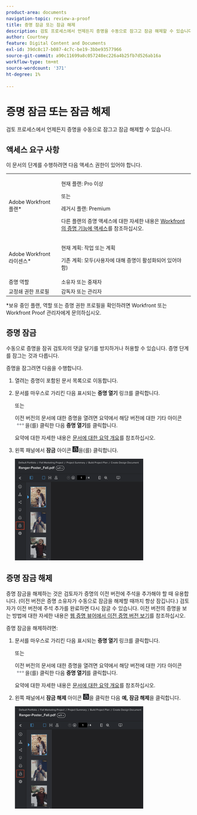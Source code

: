 ```yaml
---
product-area: documents
navigation-topic: review-a-proof
title: 증명 잠금 또는 잠금 해제
description: 검토 프로세스에서 언제든지 증명을 수동으로 잠그고 잠금 해제할 수 있습니다.
author: Courtney
feature: Digital Content and Documents
exl-id: 39dc8c17-b087-4c7c-be19-3bbe93577966
source-git-commit: a90c11699a8c057248ec226a4b25fb7d526ab16a
workflow-type: tm+mt
source-wordcount: '371'
ht-degree: 1%

---
```


# 증명 잠금 또는 잠금 해제

검토 프로세스에서 언제든지 증명을 수동으로 잠그고 잠금 해제할 수 있습니다.

## 액세스 요구 사항

이 문서의 단계를 수행하려면 다음 액세스 권한이 있어야 합니다.

<table style="table-layout:auto"> 
 <col> 
 <col> 
 <tbody> 
  <tr> 
   <td role="rowheader">Adobe Workfront 플랜*</td> 
   <td> <p>현재 플랜: Pro 이상</p> <p>또는</p> <p>레거시 플랜: Premium</p> <p>다른 플랜의 증명 액세스에 대한 자세한 내용은 <a href="/help/quicksilver/administration-and-setup/manage-workfront/configure-proofing/access-to-proofing-functionality.md" class="MCXref xref">Workfront의 증명 기능에 액세스</a>를 참조하십시오.</p> </td> 
  </tr> 
  <tr> 
   <td role="rowheader">Adobe Workfront 라이센스*</td> 
   <td> <p>현재 계획: 작업 또는 계획</p> <p>기존 계획: 모두(사용자에 대해 증명이 활성화되어 있어야 함)</p> </td> 
  </tr> 
  <tr> 
   <td role="rowheader">증명 역할</td> 
   <td>소유자 또는 중재자</td> 
  </tr> 
  <tr> 
   <td role="rowheader">교정쇄 권한 프로필 </td> 
   <td>감독자 또는 관리자</td> 
  </tr> 
 </tbody> 
</table>

&#42;보유 중인 플랜, 역할 또는 증명 권한 프로필을 확인하려면 Workfront 또는 Workfront Proof 관리자에게 문의하십시오.

## 증명 잠금

수동으로 증명을 잠궈 검토자의 댓글 달기를 방지하거나 허용할 수 있습니다. 증명 단계를 잠그는 것과 다릅니다.

증명을 잠그려면 다음을 수행합니다.

1. 열려는 증명이 포함된 문서 목록으로 이동합니다.
1. 문서를 마우스로 가리킨 다음 표시되는 **증명 열기** 링크를 클릭합니다.

   또는

   이전 버전의 문서에 대한 증명을 열려면 요약에서 해당 버전에 대한 기타 아이콘 ![](assets/more-icon.png)을(를) 클릭한 다음 **증명 열기**&#x200B;를 클릭합니다.

   요약에 대한 자세한 내용은 [문서에 대한 요약 개요](../../../../documents/managing-documents/summary-for-documents.md)를 참조하십시오.

1. 왼쪽 패널에서 **잠금** 아이콘 ![](assets/unlock-proof-icon.png)을(를) 클릭합니다.

   ![](assets/lock-proof-350x277.png)

## 증명 잠금 해제

증명 잠금을 해제하는 것은 검토자가 증명의 이전 버전에 주석을 추가해야 할 때 유용합니다. (이전 버전은 증명 소유자가 수동으로 잠금을 해제할 때까지 항상 잠깁니다.) 검토자가 이전 버전에 주석 추가를 완료하면 다시 잠글 수 있습니다. 이전 버전의 증명을 보는 방법에 대한 자세한 내용은 [웹 증명 뷰어에서 이전 증명 버전 보기](../../../../workfront-proof/wp-work-proofsfiles/review-proofs-wpv/view-previous-proof-versions.md)를 참조하십시오.

증명 잠금을 해제하려면:

1. 문서를 마우스로 가리킨 다음 표시되는 **증명 열기** 링크를 클릭합니다.

   또는

   이전 버전의 문서에 대한 증명을 열려면 요약에서 해당 버전에 대한 기타 아이콘 ![](assets/more-icon.png)을(를) 클릭한 다음 **증명 열기**&#x200B;를 클릭합니다.

   요약에 대한 자세한 내용은 [문서에 대한 요약 개요](../../../../documents/managing-documents/summary-for-documents.md)를 참조하십시오.

1. 왼쪽 패널에서 **잠금 해제** 아이콘 ![](assets/unlock-proof-icon.png)을 클릭한 다음 **예, 잠금 해제**&#x200B;을 클릭합니다.

   ![](assets/copy-of-unlock-proof-350x279.png)
